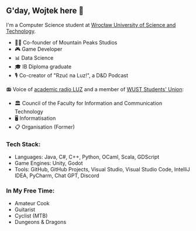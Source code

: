 ## G'day, Wojtek here 👋

I'm a Computer Science student at [Wrocław University of Science and Technology](https://www.pwr.edu.pl/).

- 👨‍💼 Co-founder of Mountain Peaks Studios
- 🎮 Game Developer
- 📊 Data Science
- 🎓 IB Diploma graduate
- 🎙️ Co-creator of "Rzuć na Luz!", a D&D Podcast

📻 Voice of [academic radio LUZ](https://www.luz.pwr.edu.pl/) and a member of [WUST Students' Union](https://samorzad.pwr.edu.pl/):
- 🏛️ Council of the Faculty for Information and Communication Technology
- 🖥️ Informatisation 
- 📋 Organisation (Former)

### Tech Stack:
- Languages: Java, C#, C++, Python, OCaml, Scala, GDScript
- Game Engines: Unity, Godot
- Tools: GitHub, GitHub Projects, Visual Studio, Visual Studio Code, IntelliJ IDEA, PyCharm, Chat GPT, Discord

### In My Free Time:
- Amateur Cook
- Guitarist
- Cyclist (MTB)
- Dungeons & Dragons
